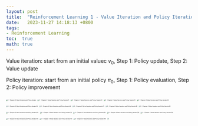 ```yaml
---
layout: post
title:  "Reinforcement Learning 1 - Value Iteration and Policy Iteration"
date:   2023-11-27 14:18:13 +0800
tags:
- Reinforcement Learning
toc:  true
math: true
---
```


Value iteration: start from an initial valuec $v_{0}$, Step 1: Policy update, Step 2: Value update

Policy iteration: start from an initial policy $\pi_{0}$,  Step 1: Policy evaluation, Step 2: Policy improvement

<img src="https://cdn.jsdelivr.net/gh/Go2SchooI/blogImg@main/img/3%20-%20Chapter%204%20Value%20Iteration%20and%20Policy%20Iteratio.png" alt="3 - Chapter 4 Value Iteration and Policy Iteratio" style="zoom:25%;" />

<img src="https://cdn.jsdelivr.net/gh/Go2SchooI/blogImg@main/img/3%20-%20Chapter%204%20Value%20Iteration%20and%20Policy%20Iteratio(1).png" alt="3 - Chapter 4 Value Iteration and Policy Iteratio(1)" style="zoom:25%;" />

<img src="https://cdn.jsdelivr.net/gh/Go2SchooI/blogImg@main/img/3%20-%20Chapter%204%20Value%20Iteration%20and%20Policy%20Iteratio(2).png" alt="3 - Chapter 4 Value Iteration and Policy Iteratio(2)" style="zoom:25%;" />

<img src="https://cdn.jsdelivr.net/gh/Go2SchooI/blogImg@main/img/3%20-%20Chapter%204%20Value%20Iteration%20and%20Policy%20Iteratio(3).png" alt="3 - Chapter 4 Value Iteration and Policy Iteratio(3)" style="zoom:25%;" />

<img src="https://cdn.jsdelivr.net/gh/Go2SchooI/blogImg@main/img/3%20-%20Chapter%204%20Value%20Iteration%20and%20Policy%20Iteratio(4).png" alt="3 - Chapter 4 Value Iteration and Policy Iteratio(4)" style="zoom:25%;" />

<img src="https://cdn.jsdelivr.net/gh/Go2SchooI/blogImg@main/img/3%20-%20Chapter%204%20Value%20Iteration%20and%20Policy%20Iteratio(5).png" alt="3 - Chapter 4 Value Iteration and Policy Iteratio(5)" style="zoom:25%;" />

<img src="https://cdn.jsdelivr.net/gh/Go2SchooI/blogImg@main/img/3%20-%20Chapter%204%20Value%20Iteration%20and%20Policy%20Iteratio(6).png" alt="3 - Chapter 4 Value Iteration and Policy Iteratio(6)" style="zoom:25%;" />

<img src="https://cdn.jsdelivr.net/gh/Go2SchooI/blogImg@main/img/3%20-%20Chapter%204%20Value%20Iteration%20and%20Policy%20Iteratio(7).png" alt="3 - Chapter 4 Value Iteration and Policy Iteratio(7)" style="zoom:25%;" />

<img src="https://cdn.jsdelivr.net/gh/Go2SchooI/blogImg@main/img/3%20-%20Chapter%204%20Value%20Iteration%20and%20Policy%20Iteratio(8).png" alt="3 - Chapter 4 Value Iteration and Policy Iteratio(8)" style="zoom:25%;" />

<img src="https://cdn.jsdelivr.net/gh/Go2SchooI/blogImg@main/img/3%20-%20Chapter%204%20Value%20Iteration%20and%20Policy%20Iteratio(9).png" alt="3 - Chapter 4 Value Iteration and Policy Iteratio(9)" style="zoom:25%;" />

<img src="https://cdn.jsdelivr.net/gh/Go2SchooI/blogImg@main/img/3%20-%20Chapter%204%20Value%20Iteration%20and%20Policy%20Iteratio(10).png" alt="3 - Chapter 4 Value Iteration and Policy Iteratio(10)" style="zoom:25%;" />

<img src="https://cdn.jsdelivr.net/gh/Go2SchooI/blogImg@main/img/3%20-%20Chapter%204%20Value%20Iteration%20and%20Policy%20Iteratio(11).png" alt="3 - Chapter 4 Value Iteration and Policy Iteratio(11)" style="zoom:25%;" />

<img src="https://cdn.jsdelivr.net/gh/Go2SchooI/blogImg@main/img/3%20-%20Chapter%204%20Value%20Iteration%20and%20Policy%20Iteratio(12).png" alt="3 - Chapter 4 Value Iteration and Policy Iteratio(12)" style="zoom:25%;" />

<img src="https://cdn.jsdelivr.net/gh/Go2SchooI/blogImg@main/img/3%20-%20Chapter%204%20Value%20Iteration%20and%20Policy%20Iteratio(13).png" alt="3 - Chapter 4 Value Iteration and Policy Iteratio(13)" style="zoom:25%;" />

<img src="https://cdn.jsdelivr.net/gh/Go2SchooI/blogImg@main/img/3%20-%20Chapter%204%20Value%20Iteration%20and%20Policy%20Iteratio(14).png" alt="3 - Chapter 4 Value Iteration and Policy Iteratio(14)" style="zoom:25%;" />

<img src="https://cdn.jsdelivr.net/gh/Go2SchooI/blogImg@main/img/3%20-%20Chapter%204%20Value%20Iteration%20and%20Policy%20Iteratio(15).png" alt="3 - Chapter 4 Value Iteration and Policy Iteratio(15)" style="zoom:25%;" />

<img src="https://cdn.jsdelivr.net/gh/Go2SchooI/blogImg@main/img/3%20-%20Chapter%204%20Value%20Iteration%20and%20Policy%20Iteratio(16).png" alt="3 - Chapter 4 Value Iteration and Policy Iteratio(16)" style="zoom:25%;" />

<img src="https://cdn.jsdelivr.net/gh/Go2SchooI/blogImg@main/img/3%20-%20Chapter%204%20Value%20Iteration%20and%20Policy%20Iteratio(18).png" alt="3 - Chapter 4 Value Iteration and Policy Iteratio(18)" style="zoom:25%;" />

<img src="https://cdn.jsdelivr.net/gh/Go2SchooI/blogImg@main/img/3%2520-%2520Chapter%25204%2520Value%2520Iteration%2520and%2520Policy%2520Iteratio(19).png" style="zoom:25%;" />
